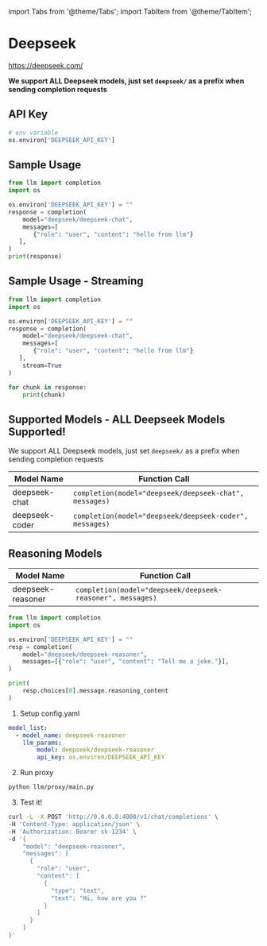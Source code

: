 import Tabs from '@theme/Tabs';
import TabItem from '@theme/TabItem';

# Deepseek
https://deepseek.com/

**We support ALL Deepseek models, just set `deepseek/` as a prefix when sending completion requests**

## API Key
```python
# env variable
os.environ['DEEPSEEK_API_KEY']
```

## Sample Usage
```python
from llm import completion
import os

os.environ['DEEPSEEK_API_KEY'] = ""
response = completion(
    model="deepseek/deepseek-chat", 
    messages=[
       {"role": "user", "content": "hello from llm"}
   ],
)
print(response)
```

## Sample Usage - Streaming
```python
from llm import completion
import os

os.environ['DEEPSEEK_API_KEY'] = ""
response = completion(
    model="deepseek/deepseek-chat", 
    messages=[
       {"role": "user", "content": "hello from llm"}
   ],
    stream=True
)

for chunk in response:
    print(chunk)
```


## Supported Models - ALL Deepseek Models Supported!
We support ALL Deepseek models, just set `deepseek/` as a prefix when sending completion requests

| Model Name               | Function Call                                                                                                                                                      |
|--------------------------|------------------------------------------------------------------------------------------------------------------------------------------------------------------|
| deepseek-chat | `completion(model="deepseek/deepseek-chat", messages)` | 
| deepseek-coder | `completion(model="deepseek/deepseek-coder", messages)` | 


## Reasoning Models
| Model Name               | Function Call                                                                                                                                                      |
|--------------------------|------------------------------------------------------------------------------------------------------------------------------------------------------------------|
| deepseek-reasoner | `completion(model="deepseek/deepseek-reasoner", messages)` | 



<Tabs>
<TabItem value="sdk" label="SDK">

```python
from llm import completion
import os

os.environ['DEEPSEEK_API_KEY'] = ""
resp = completion(
    model="deepseek/deepseek-reasoner",
    messages=[{"role": "user", "content": "Tell me a joke."}],
)

print(
    resp.choices[0].message.reasoning_content
)
```

</TabItem>
<TabItem value="proxy" label="PROXY">

1. Setup config.yaml

```yaml
model_list:
  - model_name: deepseek-reasoner
    llm_params:
        model: deepseek/deepseek-reasoner
        api_key: os.environ/DEEPSEEK_API_KEY
```

2. Run proxy

```bash
python llm/proxy/main.py
```

3. Test it!

```bash
curl -L -X POST 'http://0.0.0.0:4000/v1/chat/completions' \
-H 'Content-Type: application/json' \
-H 'Authorization: Bearer sk-1234' \
-d '{
    "model": "deepseek-reasoner",
    "messages": [
      {
        "role": "user",
        "content": [
          {
            "type": "text",
            "text": "Hi, how are you ?"
          }
        ]
      }
    ]
}'
```

</TabItem>

</Tabs>
